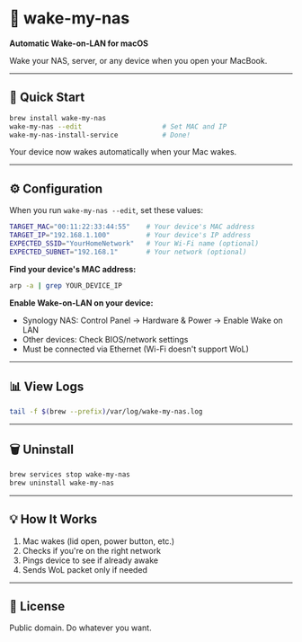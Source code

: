 # 📡 wake-my-nas

**Automatic Wake-on-LAN for macOS**

Wake your NAS, server, or any device when you open your MacBook.

---

## 🚀 Quick Start

```bash
brew install wake-my-nas
wake-my-nas --edit                    # Set MAC and IP
wake-my-nas-install-service           # Done!
```

Your device now wakes automatically when your Mac wakes.

---

## ⚙️ Configuration

When you run `wake-my-nas --edit`, set these values:

```bash
TARGET_MAC="00:11:22:33:44:55"    # Your device's MAC address
TARGET_IP="192.168.1.100"         # Your device's IP address
EXPECTED_SSID="YourHomeNetwork"   # Your Wi-Fi name (optional)
EXPECTED_SUBNET="192.168.1"       # Your network (optional)
```

**Find your device's MAC address:**
```bash
arp -a | grep YOUR_DEVICE_IP
```

**Enable Wake-on-LAN on your device:**
- Synology NAS: Control Panel → Hardware & Power → Enable Wake on LAN
- Other devices: Check BIOS/network settings
- Must be connected via Ethernet (Wi-Fi doesn't support WoL)

---

## 📊 View Logs

```bash
tail -f $(brew --prefix)/var/log/wake-my-nas.log
```

---

## 🗑️ Uninstall

```bash
brew services stop wake-my-nas
brew uninstall wake-my-nas
```

---

## 💡 How It Works

1. Mac wakes (lid open, power button, etc.)
2. Checks if you're on the right network
3. Pings device to see if already awake
4. Sends WoL packet only if needed

---

## 📝 License

Public domain. Do whatever you want.
